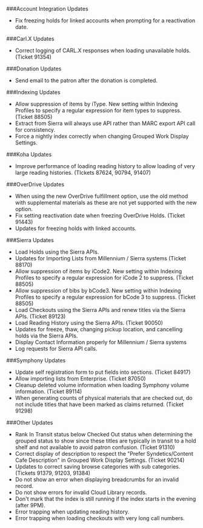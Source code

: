 ###Account Integration Updates
- Fix freezing holds for linked accounts when prompting for a reactivation date.

###Carl.X Updates
- Correct logging of CARL.X responses when loading unavailable holds. (Ticket 91354)

###Donation Updates
- Send email to the patron after the donation is completed.  

###Indexing Updates
- Allow suppression of items by iType. New setting within Indexing Profiles to specify a regular expression for item types to suppress. (Ticket 88505)
- Extract from Sierra will always use API rather than MARC export API call for consistency. 
- Force a nightly index correctly when changing Grouped Work Display Settings.   

###Koha Updates
- Improve performance of loading reading history to allow loading of very large reading histories. (TIckets 87624, 90794, 91407)

###OverDrive Updates
- When using the new OverDrive fulfillment option, use the old method with supplemental materials as these are not yet supported with the new option.  
- Fix setting reactivation date when freezing OverDrive Holds. (Ticket 91443) 
- Updates for freezing holds with linked accounts. 

###Sierra Updates
- Load Holds using the Sierra APIs.
- Updates for Importing Lists from Millennium / Sierra systems (Ticket 88170)
- Allow suppression of items by iCode2. New setting within Indexing Profiles to specify a regular expression for iCode 2 to suppress. (Ticket 88505) 
- Allow suppression of bibs by bCode3. New setting within Indexing Profiles to specify a regular expression for bCode 3 to suppress. (Ticket 88505)
- Load Checkouts using the Sierra APIs and renew titles via the Sierra APIs. (Ticket 89123) 
- Load Reading History using the Sierra APIs. (Ticket 90050)
- Updates for freeze, thaw, changing pickup location, and cancelling holds via the Sierra APIs. 
- Display Contact Information properly for Millennium / Sierra systems
- Log requests for Sierra API calls. 

###Symphony Updates
- Update self registration form to put fields into sections. (Ticket 84917)
- Allow importing lists from Enterprise. (Ticket 87050)
- Cleanup deleted volume information when loading Symphony volume information. (Ticket 89114)
- When generating counts of physical materials that are checked out, do not include titles that have been marked as claims returned. (Ticket 91298)

###Other Updates
- Rank In Transit status below Checked Out status when determining the grouped status to show since these titles are typically in transit to a hold shelf and not available to avoid patron confusion. (Ticket 91310)
- Correct display of description to respect the "Prefer Syndetics/Content Cafe Description" in Grouped Work Display Settings. (Ticket 90214)
- Updates to correct saving browse categories with sub categories. (Tickets 91379, 91203, 91384)  
- Do not show an error when displaying breadcrumbs for an invalid record. 
- Do not show errors for invalid Cloud Library records.  
- Don't mark that the index is still running if the index starts in the evening (after 9PM). 
- Error trapping when updating reading history. 
- Error trapping when loading checkouts with very long call numbers. 